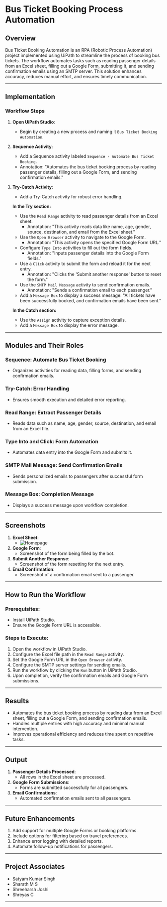 # Bus Ticket Booking Process Automation

## Overview

Bus Ticket Booking Automation is an RPA (Robotic Process Automation) project implemented using UiPath to streamline the process of booking bus tickets. The workflow automates tasks such as reading passenger details from an Excel sheet, filling out a Google Form, submitting it, and sending confirmation emails using an SMTP server. This solution enhances accuracy, reduces manual effort, and ensures timely communication.

---

## Implementation

### Workflow Steps

1. **Open UiPath Studio**:

   - Begin by creating a new process and naming it `Bus Ticket Booking Automation`.

2. **Sequence Activity**:

   - Add a Sequence activity labeled `Sequence - Automate Bus Ticket Booking`.
   - Annotation: "Automates the bus ticket booking process by reading passenger details, filling out a Google Form, and sending confirmation emails."

3. **Try-Catch Activity**:

   - Add a Try-Catch activity for robust error handling.

   **In the Try section:**

   - Use the `Read Range` activity to read passenger details from an Excel sheet.
     - Annotation: "This activity reads data like name, age, gender, source, destination, and email from the Excel sheet."
   - Use the `Open Browser` activity to navigate to the Google Form.
     - Annotation: "This activity opens the specified Google Form URL."
   - Configure `Type Into` activities to fill out the form fields.
     - Annotation: "Inputs passenger details into the Google Form fields."
   - Use a `Click` activity to submit the form and reload it for the next entry.
     - Annotation: "Clicks the 'Submit another response' button to reset the form."
   - Use the `SMTP Mail Message` activity to send confirmation emails.
     - Annotation: "Sends a confirmation email to each passenger."
   - Add a `Message Box` to display a success message:
     "All tickets have been successfully booked, and confirmation emails have been sent."

   **In the Catch section:**

   - Use the `Assign` activity to capture exception details.
   - Add a `Message Box` to display the error message.

---

## Modules and Their Roles

### Sequence: Automate Bus Ticket Booking

- Organizes activities for reading data, filling forms, and sending confirmation emails.

### Try-Catch: Error Handling

- Ensures smooth execution and detailed error reporting.

### Read Range: Extract Passenger Details

- Reads data such as name, age, gender, source, destination, and email from an Excel file.

### Type Into and Click: Form Automation

- Automates data entry into the Google Form and submits it.

### SMTP Mail Message: Send Confirmation Emails

- Sends personalized emails to passengers after successful form submission.

### Message Box: Completion Message

- Displays a success message upon workflow completion.

---

## Screenshots

1. **Excel Sheet**:
   - ![Homepage](C:\Users\shrih\OneDrive\Pictures\Screenshots/Excel.png)
2. **Google Form**:
   - Screenshot of the form being filled by the bot.
3. **Submit Another Response**:
   - Screenshot of the form resetting for the next entry.
4. **Email Confirmation**:
   - Screenshot of a confirmation email sent to a passenger.

---

## How to Run the Workflow

### Prerequisites:

- Install UiPath Studio.
- Ensure the Google Form URL is accessible.

### Steps to Execute:

1. Open the workflow in UiPath Studio.
2. Configure the Excel file path in the `Read Range` activity.
3. Set the Google Form URL in the `Open Browser` activity.
4. Configure the SMTP server settings for sending emails.
5. Run the workflow by clicking the `Run` button in UiPath Studio.
6. Upon completion, verify the confirmation emails and Google Form submissions.

---

## Results

- Automates the bus ticket booking process by reading data from an Excel sheet, filling out a Google Form, and sending confirmation emails.
- Handles multiple entries with high accuracy and minimal manual intervention.
- Improves operational efficiency and reduces time spent on repetitive tasks.

---

## Output

1. **Passenger Details Processed**:
   - All rows in the Excel sheet are processed.
2. **Google Form Submissions**:
   - Forms are submitted successfully for all passengers.
3. **Email Confirmations**:
   - Automated confirmation emails sent to all passengers.

---

## Future Enhancements

1. Add support for multiple Google Forms or booking platforms.
2. Include options for filtering based on travel preferences.
3. Enhance error logging with detailed reports.
4. Automate follow-up notifications for passengers.

---

## Project Associates

- Satyam Kumar Singh
- Sharath M S
- Shreeharsh Joshi
- Shreyas C

---

